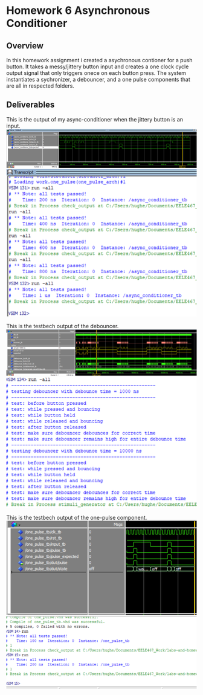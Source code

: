 # Homework 6 Asynchronous Conditioner

## Overview
In this homework assignment i created a asychronous contioner for a push button. It takes a messy/jittery button input and creates a one clock cycle output signal that only triggers onece on each button press. The system instantiates a sychronizer, a debouncer, and a one pulse components that are all in respected folders.

## Deliverables
This is the output of my async-conditioner when the jittery button is an input.
![Conditioner_output_wave](https://github.com/msu-eele-fpga/labs-and-homework-NotJonnyJ/blob/hw-6/docs/assets/hw6_async_conditioner_wave.png)
![Conditioner_output_text](https://github.com/msu-eele-fpga/labs-and-homework-NotJonnyJ/blob/hw-6/docs/assets/hw6_async_condtioner_success.png)

This is the testbech output of the debouncer.
![Debouncer_output_wave](https://github.com/msu-eele-fpga/labs-and-homework-NotJonnyJ/blob/hw-6/docs/assets/hw6_deboucer_waveform.png)
![Debouncer_output_text](https://github.com/msu-eele-fpga/labs-and-homework-NotJonnyJ/blob/hw-6/docs/assets/hw6_deboncer_success.png)

This is the testbech output of the one-pulse component.
![One_pulse_output_wave](https://github.com/msu-eele-fpga/labs-and-homework-NotJonnyJ/blob/hw-6/docs/assets/hw6_one_pulse_wave.png)
![One_pulse_output_text](https://github.com/msu-eele-fpga/labs-and-homework-NotJonnyJ/blob/hw-6/docs/assets/hw6_one_pulse_success.png)


